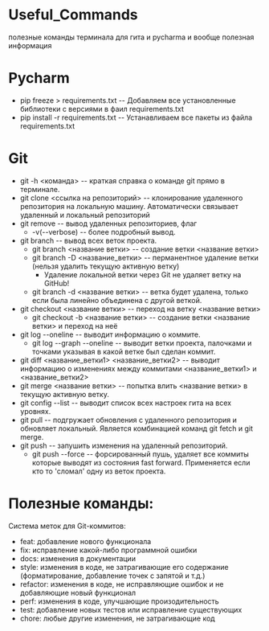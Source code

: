 # Useful_Commands
полезные команды терминала для гита и  pycharma и вообще полезная информация

# Pycharm

- pip freeze > requirements.txt -- Добавляем все установленные библиотеки с версиями в фаил requirements.txt
- pip install -r requirements.txt -- Устанавливаем все пакеты из файла requirements.txt

# Git

- git -h <команда> -- краткая справка о команде git прямо в терминале.
- git clone <ссылка на  репозиторий> -- клонирование удаленного репозитория на локальную машину. Автоматически связывает удаленный и локальный репозиторий
- git remove -- вывод удаленных репозиториев, флаг
    * -v(--verbose) -- более подробный вывод.
- git branch -- вывод всех веток проекта.
    * git branch <название ветки> -- создание ветки <название ветки>
    * git branch -D <название_ветки> -- перманентное удаление ветки (нельзя удалить текущую активную ветку)
        * Удаление локальной ветки через Git не удаляет ветку на GitHub!
    * git branch -d <название ветки> -- ветка будет удалена, только если была линейно объединена с другой веткой.
- git checkout <название ветки> -- переход на ветку <название ветки>
    * git checkout -b <название ветки> -- создание ветки <название ветки> и переход на неё
- git log --oneline -- выводит информацию о коммите.
    - git log --graph --oneline -- выводит ветки проекта, палочками и точками указывая в какой ветке был сделан коммит.
- git diff <название_ветки1> <название_ветки2> -- выводит информацию о изменениях между коммитами <название_ветки1> и <название_ветки2>
- git merge <название ветки> -- попытка влить <название ветки> в текущую активную ветку.
- git config --list  -- выводит список всех настроек гита на всех уровнях.
- git pull -- подгружает обновления с удаленного репозитория и обновляет локальный. Является комбинацией команд git fetch и git merge.
- git push -- запушить изменения на удаленный репозиторий.
    - git push --force -- форсированный пушь, удаляет все коммиты которые выводят из состояния fast forward. Применяется если кто то 'сломал' одну из веток проекта.

 # Полезные команды:
 
 Система меток для Git-коммитов:
 
- feat: добавление нового функционала
- fix: исправление какой-либо программной ошибки
- docs: изменения в документации
- style: изменения в коде, не затрагивающие его содержание (форматирование, добавление точек с запятой и т.д.)
- refactor: изменения в коде, не исправляющие ошибок и не добавляющие новый функционал
- perf: изменения в коде, улучшающие произодительность
- test: добавление новых тестов или исправление существующих
- chore: любые другие изменения, не затрагивающие код
